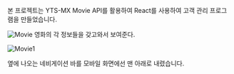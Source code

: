 본 프로젝트는 YTS-MX Movie API를 활용하여 React를 사용하여 고객 관리 프로그램을 만들었습니다.

![Movie](https://user-images.githubusercontent.com/62640011/98222843-b65b7500-1f94-11eb-88e0-8bcbd409fc3d.PNG)
영화의 각 정보들을 갖고와서 보여준다.

![Movie1](https://user-images.githubusercontent.com/62640011/98223298-400b4280-1f95-11eb-9e93-c26d2237af07.PNG)

옆에 나오는 네비게이션 바를 모바일 화면에선 맨 아래로 내렸습니다.
